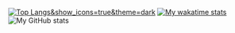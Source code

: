 [![Top Langs](https://github-readme-stats.vercel.app/api/top-langs/?username=Kity2023)&show_icons=true&theme=dark](https://github.com/Kity2023/github-readme-stats)
[![My wakatime stats](https://github-readme-stats.vercel.app/api/wakatime?username=Kity2023&show_icons=true&theme=dark)](https://github.com/Kity2023/github-readme-stats)
![My GitHub stats](https://github-readme-stats.vercel.app/api?username=Kity2023&show_icons=true&theme=dark)